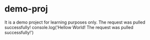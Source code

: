# demo-proj
It is a demo project for learning purposes only.
The request was pulled successfully! 
console.log('Hellow World! The request was pulled successfully!')
